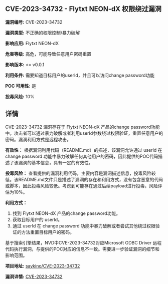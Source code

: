 ## CVE-2023-34732 - Flytxt NEON-dX 权限绕过漏洞

**漏洞编号:** CVE-2023-34732

**漏洞类型:** 不正确的权限控制/暴力破解

**影响应用:** Flytxt NEON-dX

**危害等级:** 高危，可能导致任意用户密码重置

**影响版本:** <= v0.0.1

**利用条件:** 需要知道目标用户的userId，并且可以访问change password功能

**POC 可用性:** 是

**投毒风险:** 10%

## 详情

CVE-2023-34732 漏洞存在于 Flytxt NEON-dX 产品的change password功能中。攻击者可以通过暴力破解或者利用userId参数绕过权限验证，重置任意用户的密码。漏洞利用方式是远程攻击。

**有效性：**
根据漏洞利用代码（README.md）的描述，该漏洞允许通过 userId 在 change password 功能中暴力破解任何其他用户的密码，因此提供的POC代码描述了该漏洞的基本信息，具有一定的有效性。

**投毒风险：**
查看提供的漏洞利用代码，主要内容是漏洞描述信息，投毒风险较低。该README.md文件只是描述了漏洞的存在和利用方式，没有包含恶意的代码或脚本，因此投毒风险较低。考虑到可能存在通过后续payload进行投毒，风险评估为10%。

**利用方式：**
1.  找到 Flytxt NEON-dX 产品的change password功能。
2.  获取目标用户的 userId。
3.  通过 userId 在 change password 功能中暴力破解或者尝试其他绕过权限验证的方法重置目标用户的密码。

基于搜索引擎结果，NVD中CVE-2023-34732对应Microsoft ODBC Driver 远程代码执行漏洞，与提供的POC对应的信息不一致。需要进一步验证漏洞的细节和影响范围。

**项目地址:** [saykino/CVE-2023-34732](https://github.com/saykino/CVE-2023-34732)

**漏洞详情:** [CVE-2023-34732](https://nvd.nist.gov/vuln/detail/CVE-2023-34732)